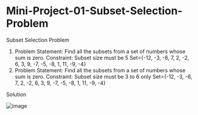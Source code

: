 # Mini-Project-01-Subset-Selection-Problem
Subset Selection Problem
1. Problem Statement:
Find all the subsets from a set of numbers whose sum is zero.
Constraint: Subset size must be 5
Set={-12, -3, -6, 7, 2, -2, 6, 3, 9, -7, -5, -8, 1, 11, -9, -4}
2. Problem Statement:
Find all the subsets from a set of numbers whose sum is zero.
Constraint: Subset size must be 3 to 6 only
Set={-12, -3, -6, 7, 2, -2, 6, 3, 9, -7, -5, -8, 1, 11, -9, -4}

Solution

![image](https://github.com/IshaanGaba/Mini-Project-01-Subset-Selection-Problem/assets/122689155/41163a12-3237-4532-8468-f37529a68181)
